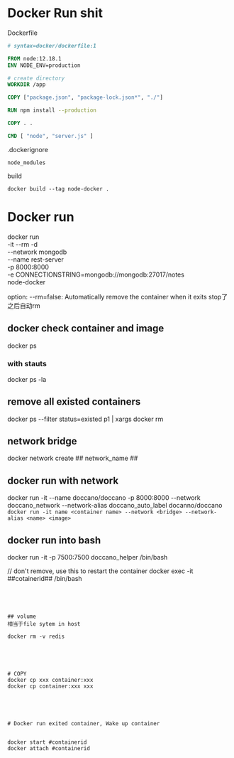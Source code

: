 
# Docker Run shit


Dockerfile
``` DockerFile
# syntax=docker/dockerfile:1

FROM node:12.18.1
ENV NODE_ENV=production

# create directory
WORKDIR /app

COPY ["package.json", "package-lock.json*", "./"]

RUN npm install --production

COPY . .

CMD [ "node", "server.js" ]

```


.dockerignore
```
node_modules
```

build
```
docker build --tag node-docker .
```

# Docker run

 docker run \
  -it --rm -d \
  --network mongodb \
  --name rest-server \
  -p 8000:8000 \
  -e CONNECTIONSTRING=mongodb://mongodb:27017/notes \
  node-docker


option:
--rm=false: Automatically remove the container when it exits
stop了之后自动rm




## docker check container and image
docker ps

### with stauts
docker ps -la

## remove all existed containers
docker ps --filter status=existed p1 | xargs docker rm

## network bridge

docker network create ## network_name ##

## docker run with network

docker run -it --name doccano/doccano -p 8000:8000 --network doccano_network --network-alias doccano_auto_label docanno/doccano
``` docker run -it name <container name> --network <bridge> --network-alias <name> <image> ```


## docker run into bash
docker run -it -p 7500:7500 doccano_helper /bin/bash

// don't remove, use this to restart the container
docker exec -it ##cotainerid## /bin/bash
```




## volume
相当于file sytem in host

docker rm -v redis





# COPY
docker cp xxx container:xxx
docker cp container:xxx xxx





# Docker run exited container, Wake up container


docker start #containerid
docker attach #containerid





